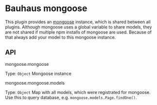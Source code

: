# Bauhaus mongoose

This plugin provides an [mongoose](http://mongoosejs.com/) instance, which is shared between all plugins. Although mongoose uses a global variable to share models, they are not shared if multiple npm installs of mongoose are used. Because of that always add your model to this mongoose instance.

## API

mongoose.mongoose

Type: `Object` Mongoose instance

mongoose.mongoose.models

Type: `Object` Map with all models, which were registrated for mongoose. Use this to query database, e.g. `mongoose.models.Page.findOne()`.